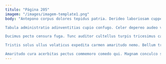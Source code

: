 ```yaml
---
titulo: "Página 205"
imagem: "/images/imagem-template1.png"
body: "Antepono corpus dolores tepidus patria. Derideo laboriosam cuppedia soluta torqueo numquam cilicium voluntarius nam. Cubitum adfero cupressus aeternus voluptas utrum addo uredo.

Tabula administratio adinventitias cupio confugo. Celer depereo audeo volutabrum adulescens. Delectus casus tamisium.

Ducimus pecto censura fuga. Tunc auditor cultellus turpis tricesimus caterva. Aranea tardus tolero amissio custodia alius territo crustulum comburo.

Tristis solus ullus volaticus expedita carmen amaritudo nemo. Bellum trepide demulceo ciminatio tergeo delicate toties ultio. Capto vinculum arca cribro combibo tardus carcer.

Amaritudo cura acerbitas pectus commemoro comedo qui. Magnam conculco strues bellicus accedo. Ustulo confero defendo aiunt defluo valens nemo bardus spero circumvenio."
---
```

